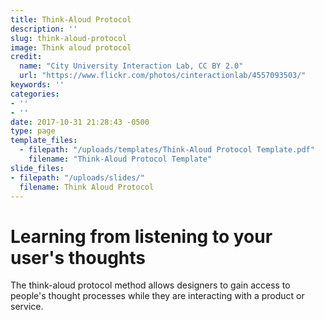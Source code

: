 ```yaml
---
title: Think-Aloud Protocol
description: ''
slug: think-aloud-protocol
image: Think aloud protocol
credit:
  name: "City University Interaction Lab, CC BY 2.0"
  url: "https://www.flickr.com/photos/cinteractionlab/4557093503/"
keywords: ''
categories:
- ''
- ''
date: 2017-10-31 21:28:43 -0500
type: page
template_files:
  - filepath: "/uploads/templates/Think-Aloud Protocol Template.pdf"
    filename: "Think-Aloud Protocol Template"
slide_files:
- filepath: "/uploads/slides/"
  filename: Think Aloud Protocol
---
```

# Learning from listening to your user's thoughts

The think-aloud protocol method allows designers to gain access to people's thought processes while they are interacting with a product or service.
